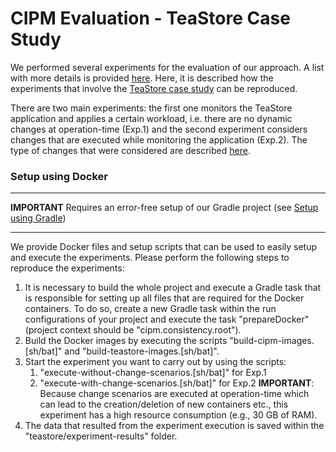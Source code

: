 # CIPM Evaluation - TeaStore Case Study
We performed several experiments for the evaluation of our approach. A list with more details is provided [here](https://github.com/CIPM-tools/CIPM-Pipeline/wiki/Evaluation). Here, it is described how the experiments that involve the [TeaStore case study](https://github.com/dmonsch/TeaStore) can be reproduced.

There are two main experiments: the first one monitors the TeaStore application and applies a certain workload, i.e. there are no dynamic changes at operation-time (Exp.1) and the second experiment considers changes that are executed while monitoring the application (Exp.2). The type of changes that were considered are described [here]((https://github.com/CIPM-tools/CIPM-Pipeline/blob/master/cipm.consistency.root/cipm.consistency.tools.evaluation.accuracy/readmes/README-MODEL-ACC-OT.md)).

### Setup using Docker
***
**IMPORTANT**
Requires an error-free setup of our Gradle project (see [Setup using Gradle](https://github.com/CIPM-tools/CIPM-Pipeline/wiki/Setup-using-Gradle))
***

We provide Docker files and setup scripts that can be used to easily setup and execute the experiments. Please perform the following steps to reproduce the experiments:
1. It is necessary to build the whole project and execute a Gradle task that is responsible for setting up all files that are required for the Docker containers. To do so, create a new Gradle task within the run configurations of your project and execute the task "prepareDocker" (project context should be "cipm.consistency.root").
2. Build the Docker images by executing the scripts "build-cipm-images.[sh/bat]" and "build-teastore-images.[sh/bat]".
3. Start the experiment you want to carry out by using the scripts:
	1. "execute-without-change-scenarios.[sh/bat]" for Exp.1
	2. "execute-with-change-scenarios.[sh/bat]" for Exp.2 **IMPORTANT**: Because change scenarios are executed at operation-time which can lead to the creation/deletion of new containers etc., this experiment has a high resource consumption (e.g., 30 GB of RAM).
4. The data that resulted from the experiment execution is saved within the "teastore/experiment-results" folder.